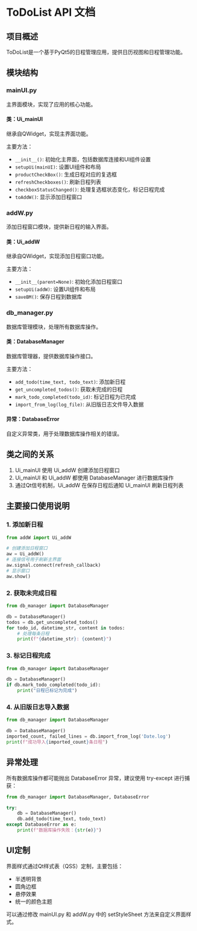 # ToDoList API 文档

## 项目概述

ToDoList是一个基于PyQt5的日程管理应用，提供日历视图和日程管理功能。

## 模块结构

### mainUI.py
主界面模块，实现了应用的核心功能。

#### 类：Ui_mainUI
继承自QWidget，实现主界面功能。

主要方法：
- `__init__()`: 初始化主界面，包括数据库连接和UI组件设置
- `setupUi(mainUI)`: 设置UI组件和布局
- `productCheckBox()`: 生成日程对应的复选框
- `refreshCheckboxes()`: 刷新日程列表
- `checkboxStatusChanged()`: 处理复选框状态变化，标记日程完成
- `toAddW()`: 显示添加日程窗口

### addW.py
添加日程窗口模块，提供新日程的输入界面。

#### 类：Ui_addW
继承自QWidget，实现添加日程窗口功能。

主要方法：
- `__init__(parent=None)`: 初始化添加日程窗口
- `setupUi(addW)`: 设置UI组件和布局
- `saveBM()`: 保存日程到数据库

### db_manager.py
数据库管理模块，处理所有数据库操作。

#### 类：DatabaseManager
数据库管理器，提供数据库操作接口。

主要方法：
- `add_todo(time_text, todo_text)`: 添加新日程
- `get_uncompleted_todos()`: 获取未完成的日程
- `mark_todo_completed(todo_id)`: 标记日程为已完成
- `import_from_log(log_file)`: 从旧版日志文件导入数据

#### 异常：DatabaseError
自定义异常类，用于处理数据库操作相关的错误。

## 类之间的关系

1. Ui_mainUI 使用 Ui_addW 创建添加日程窗口
2. Ui_mainUI 和 Ui_addW 都使用 DatabaseManager 进行数据库操作
3. 通过Qt信号机制，Ui_addW 在保存日程后通知 Ui_mainUI 刷新日程列表

## 主要接口使用说明

### 1. 添加新日程
```python
from addW import Ui_addW

# 创建添加日程窗口
aw = Ui_addW()
# 连接信号用于刷新主界面
aw.signal.connect(refresh_callback)
# 显示窗口
aw.show()
```

### 2. 获取未完成日程
```python
from db_manager import DatabaseManager

db = DatabaseManager()
todos = db.get_uncompleted_todos()
for todo_id, datetime_str, content in todos:
    # 处理每条日程
    print(f"{datetime_str}: {content}")
```

### 3. 标记日程完成
```python
from db_manager import DatabaseManager

db = DatabaseManager()
if db.mark_todo_completed(todo_id):
    print("日程已标记为完成")
```

### 4. 从旧版日志导入数据
```python
from db_manager import DatabaseManager

db = DatabaseManager()
imported_count, failed_lines = db.import_from_log('Date.log')
print(f"成功导入{imported_count}条日程")
```

## 异常处理

所有数据库操作都可能抛出 DatabaseError 异常，建议使用 try-except 进行捕获：

```python
from db_manager import DatabaseManager, DatabaseError

try:
    db = DatabaseManager()
    db.add_todo(time_text, todo_text)
except DatabaseError as e:
    print(f"数据库操作失败：{str(e)}")
```

## UI定制

界面样式通过Qt样式表（QSS）定制，主要包括：
- 半透明背景
- 圆角边框
- 悬停效果
- 统一的颜色主题

可以通过修改 mainUI.py 和 addW.py 中的 setStyleSheet 方法来自定义界面样式。